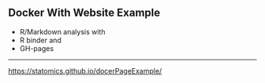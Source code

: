 Docker With Website Example
----------------------

- R/Markdown analysis with
- R binder and
- GH-pages

------
https://statomics.github.io/docerPageExample/
